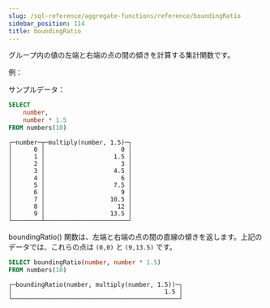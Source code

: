 ```yaml
---
slug: /sql-reference/aggregate-functions/reference/boundingRatio
sidebar_position: 114
title: boundingRatio
---
```


グループ内の値の左端と右端の点の間の傾きを計算する集計関数です。

例：

サンプルデータ：
```sql
SELECT
    number,
    number * 1.5
FROM numbers(10)
```
```response
┌─number─┬─multiply(number, 1.5)─┐
│      0 │                     0 │
│      1 │                   1.5 │
│      2 │                     3 │
│      3 │                   4.5 │
│      4 │                     6 │
│      5 │                   7.5 │
│      6 │                     9 │
│      7 │                  10.5 │
│      8 │                    12 │
│      9 │                  13.5 │
└────────┴───────────────────────┘
```

boundingRatio() 関数は、左端と右端の点の間の直線の傾きを返します。上記のデータでは、これらの点は `(0,0)` と `(9,13.5)` です。

```sql
SELECT boundingRatio(number, number * 1.5)
FROM numbers(10)
```
```response
┌─boundingRatio(number, multiply(number, 1.5))─┐
│                                          1.5 │
└──────────────────────────────────────────────┘
```
